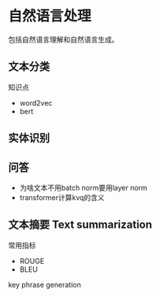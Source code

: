 # 自然语言处理
包括自然语言理解和自然语言生成。

## 文本分类

知识点
- word2vec
- bert

## 实体识别


## 问答
- 为啥文本不用batch norm要用layer norm
- transformer计算kvq的含义


## 文本摘要 Text summarization

常用指标
- ROUGE
- BLEU

key phrase generation
